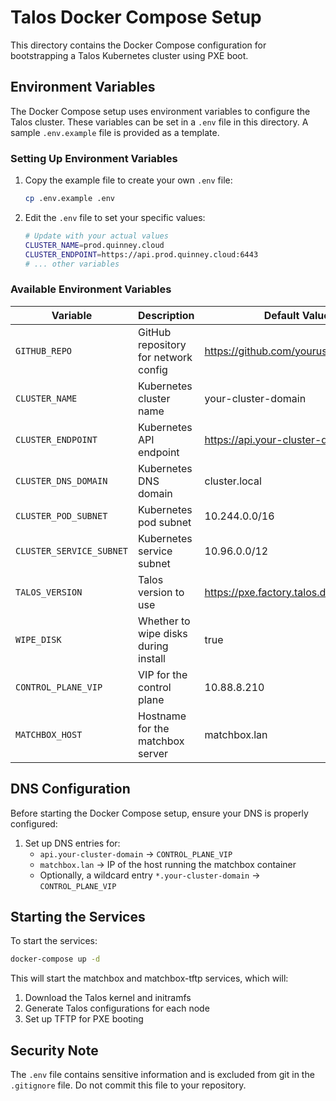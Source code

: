 # Talos Docker Compose Setup

This directory contains the Docker Compose configuration for bootstrapping a Talos Kubernetes cluster using PXE boot.

## Environment Variables

The Docker Compose setup uses environment variables to configure the Talos cluster. These variables can be set in a `.env` file in this directory. A sample `.env.example` file is provided as a template.

### Setting Up Environment Variables

1. Copy the example file to create your own `.env` file:
   ```bash
   cp .env.example .env
   ```

2. Edit the `.env` file to set your specific values:
   ```bash
   # Update with your actual values
   CLUSTER_NAME=prod.quinney.cloud
   CLUSTER_ENDPOINT=https://api.prod.quinney.cloud:6443
   # ... other variables
   ```

### Available Environment Variables

| Variable | Description | Default Value |
|----------|-------------|---------------|
| `GITHUB_REPO` | GitHub repository for network config | https://github.com/yourusername/talos |
| `CLUSTER_NAME` | Kubernetes cluster name | your-cluster-domain |
| `CLUSTER_ENDPOINT` | Kubernetes API endpoint | https://api.your-cluster-domain:6443 |
| `CLUSTER_DNS_DOMAIN` | Kubernetes DNS domain | cluster.local |
| `CLUSTER_POD_SUBNET` | Kubernetes pod subnet | 10.244.0.0/16 |
| `CLUSTER_SERVICE_SUBNET` | Kubernetes service subnet | 10.96.0.0/12 |
| `TALOS_VERSION` | Talos version to use | https://pxe.factory.talos.dev/pxe/... |
| `WIPE_DISK` | Whether to wipe disks during install | true |
| `CONTROL_PLANE_VIP` | VIP for the control plane | 10.88.8.210 |
| `MATCHBOX_HOST` | Hostname for the matchbox server | matchbox.lan |

## DNS Configuration

Before starting the Docker Compose setup, ensure your DNS is properly configured:

1. Set up DNS entries for:
   - `api.your-cluster-domain` → `CONTROL_PLANE_VIP`
   - `matchbox.lan` → IP of the host running the matchbox container
   - Optionally, a wildcard entry `*.your-cluster-domain` → `CONTROL_PLANE_VIP`

## Starting the Services

To start the services:

```bash
docker-compose up -d
```

This will start the matchbox and matchbox-tftp services, which will:
1. Download the Talos kernel and initramfs
2. Generate Talos configurations for each node
3. Set up TFTP for PXE booting

## Security Note

The `.env` file contains sensitive information and is excluded from git in the `.gitignore` file. Do not commit this file to your repository.
